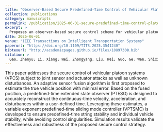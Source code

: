 ```yaml
---
title: "Observer-Based Secure Predefined-Time Control of Vehicular Platoon Systems Under Attacks in Sensors and Actuators"
collection: publications
category: manuscripts
permalink: /publication/2025-06-01-secure-predefined-time-control-platoon
excerpt: >
  Proposes an observer-based secure control scheme for vehicular platoons under joint sensor-actuator attacks, achieving predefined-time convergence using sensor fusion, extended state observers, and a sliding mode controller.
date: 2025-06-01
venue: "IEEE Transactions on Intelligent Transportation Systems"
paperurl: "https://doi.org/10.1109/TITS.2025.3541240"
bibtexurl: "http://academicpages.github.io/files/10897308.bib"
citation: >
  Gao, Zhenyu; Li, Xiang; Wei, Zhongyang; Liu, Wei; Guo, Ge; Wen, Shixi. (2025). "Observer-Based Secure Predefined-Time Control of Vehicular Platoon Systems Under Attacks in Sensors and Actuators." *IEEE Transactions on Intelligent Transportation Systems*, 26(6), 8907–8918.
---
```

This paper addresses the secure control of vehicular platoon systems (VPCS) subject to joint sensor and actuator attacks as well as unknown disturbances. An adaptive sensor fusion algorithm is first proposed to estimate the true vehicle position with minimal error. Based on the fused position, a predefined-time extended state observer (PTESO) is designed to accurately reconstruct the continuous-time velocity, acceleration, and disturbances within a user-defined time. Leveraging these estimates, a variable exponent predefined-time sliding mode controller (VPTSMC) is developed to ensure predefined-time string stability and individual vehicle stability, while avoiding control singularities. Simulation results validate the effectiveness and robustness of the proposed secure control strategy.
